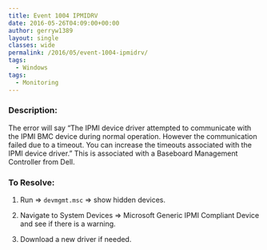 ```yaml
---
title: Event 1004 IPMIDRV
date: 2016-05-26T04:09:00+00:00
author: gerryw1389
layout: single
classes: wide
permalink: /2016/05/event-1004-ipmidrv/
tags:
  - Windows
tags:
  - Monitoring
---
```

<!--more-->

### Description:

The error will say &#8220;The IPMI device driver attempted to communicate with the IPMI BMC device during normal operation. However the communication failed due to a timeout. You can increase the timeouts associated with the IPMI device driver.&#8221; This is associated with a Baseboard Management Controller from Dell.

### To Resolve:

1. Run => `devmgmt.msc` => show hidden devices.

2. Navigate to System Devices => Microsoft Generic IPMI Compliant Device and see if there is a warning.

3. Download a new driver if needed.